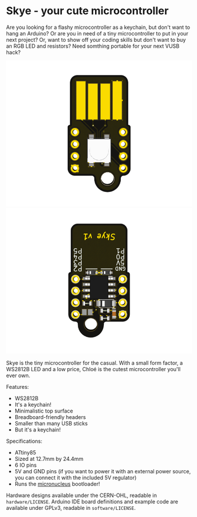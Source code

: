 # Skye - your cute microcontroller

Are you looking for a flashy microcontroller as a keychain, but don't want to hang 
an Arduino? Or are you in need of a tiny microcontroller to put in your next project? 
Or, want to show off your coding skills but don't want to buy an RGB LED and 
resistors? Need somthing portable for your next VUSB hack? 

![top](hardware/3d-top.png)
![bottom](hardware/3d-bottom.png)

Skye is the tiny microcontroller for the casual. With a small form factor, a 
WS2812B LED and a low price, Chloé is the cutest microcontroller you'll ever own. 

Features:
* WS2812B
* It's a keychain!
* Minimalistic top surface
* Breadboard-friendly headers
* Smaller than many USB sticks
* But it's a keychain!

Specifications: 
* ATtiny85
* Sized at 12.7mm by 24.4mm
* 6 IO pins
* 5V and GND pins (if you want to power it with an external power source, you can connect it with the included 5V regulator)
* Runs the [micronucleus](https://github.com/micronucleus/) bootloader! 

Hardware designs available under the CERN-OHL, readable in `hardware/LICENSE`. Arduino IDE board definitions and example code are available under GPLv3, readable in `software/LICENSE`.
